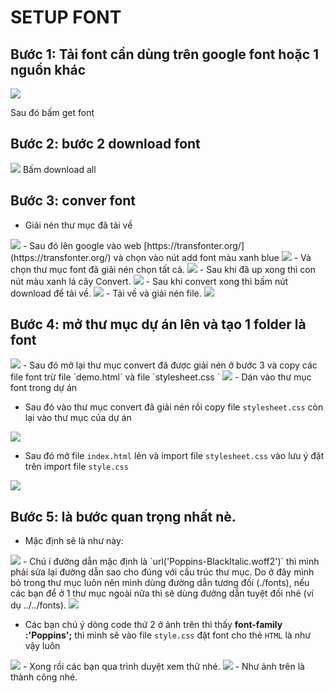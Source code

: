 # SETUP FONT
## Bước 1: Tải font cần dùng trên google font hoặc 1 nguồn khác 
<img src="./images/b1.png">

Sau đó bấm get font

## Bước 2: bước 2 download font
<img src="./images/b2.png">
Bấm download all

## Bước 3: conver font
- Giải nén thư mục đã tải về 
<img src="./images/b3.1.png">
- Sau đó lên google vào web [https://transfonter.org/](https://transfonter.org/) và chọn vào nút add font màu xanh blue
<img src="./images/b3.2.png">
- Và chọn thư mục font đã giải nén chọn tất cả.
<img src="./images/b3.3.png">
- Sau khi đã up xong thì con nút màu xanh lá cây Convert.
<img src="./images/b3.4.png">
- Sau khi convert xong thì bấm nút download để tải về.
<img src="./images/b3.5.png">
- Tải về và giải nén file.
<img src="./images/b3.6.png">

## Bước 4: mở thư mục dự án lên và tạo 1 folder là font
<img src="./images/b4.png">
- Sau đó mở lại thư mục convert đã được giải nén ở bước 3 và copy các file font trừ file `demo.html` và file `stylesheet.css `
<img src="./images/b4.1.png">
- Dán vào thư mục font trong dự án 

- Sau đó vào thư mục convert đã giải nén rồi copy file `stylesheet.css` còn lại vào thư mục của dự án

<img src="./images/b4.2.png">

- Sau đó mở file `index.html` lên và import file `stylesheet.css` vào lưu ý đặt trên import file `style.css`

<img src="./images/b4.3.png">

## Bước 5: là bước quan trọng nhất nè.
- Mặc định sẽ là như này:
<img src="./images/b5.1.png">
- Chú í đường dẫn mặc định là `url('Poppins-BlackItalic.woff2')` thì mình phải sửa lại đường dẫn sao cho đúng với cấu trúc thư mục. Do ở đây mình bỏ trong thư mục luôn nên mình dùng đường dẫn tương đối (./fonts), nếu các bạn để ở 1 thư mục ngoài nữa thì sẽ dùng đường dẫn tuyệt đối nhé (ví dụ ../../fonts).

<img src="./images/b5.2.png">

- Các bạn chú ý dòng code thứ 2 ở ảnh trên thì thấy 
**font-family :'Poppins';** thì mình sẽ vào file `style.css` đặt font cho thẻ `HTML` là như vậy luôn
<img src="./images/b5.3.png">
- Xong rồi các bạn qua trình duyệt xem thử nhé. 
<img src="./images/b5.4.png">
- Như ảnh trên là thành công nhé.


